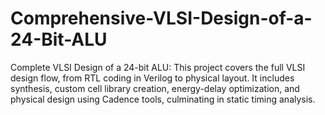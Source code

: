 # Comprehensive-VLSI-Design-of-a-24-Bit-ALU
Complete VLSI Design of a 24-bit ALU: This project covers the full VLSI design flow, from RTL coding in Verilog to physical layout. It includes synthesis, custom cell library creation, energy-delay optimization, and physical design using Cadence tools, culminating in static timing analysis.
